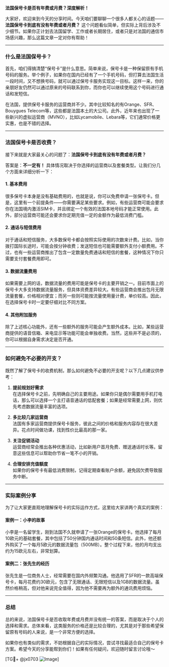 **法国保号卡是否有年费或月费？深度解析！**

大家好，欢迎来到今天的分享时间。今天咱们要聊聊一个很多人都关心的话题——**法国保号卡到底有没有年费或者月费？** 这个问题看似简单，但实际上背后涉及不少细节。如果你正计划去法国留学、工作或者长期居住，或者只是对法国的通信市场感兴趣，那么这篇文章一定对你有帮助！

---

### 什么是法国保号卡？

首先，咱们得搞清楚“保号卡”是什么意思。简单来说，保号卡是一种保留原有手机号码的服务。举个例子，如果你在国内已经有了一个手机号码，但打算去法国生活一段时间，又不想换号码，就可以通过保号卡服务实现这一目标。这样一来，你的亲朋好友仍然可以通过原来的号码联系到你，而你也可以继续使用这个号码进行通话和发短信。

在法国，提供保号卡服务的运营商并不少。其中比较知名的有Orange、SFR、Bouygues Telecom等，这些都是法国本土的大公司。此外，近年来也出现了一些新兴的虚拟运营商（MVNO），比如Lycamobile、Lebara等，它们通常价格更实惠，也是不错的选择。

---

### 法国保号卡是否收费？

接下来就是大家最关心的问题了：**法国保号卡到底有没有年费或者月费？**

答案是：**不一定有！** 具体情况取决于你选择的运营商以及套餐类型。让我们分几个方面来详细分析一下：

#### 1. **基本费用**
很多保号卡本身是没有基础费用的，也就是说，你可以免费申请一张保号卡。但是，这里有一个前提条件——你需要满足某些要求。例如，有些运营商可能会要求你在法国境内激活SIM卡，并且绑定一个有效的法国本地号码才能正常使用。此外，部分运营商可能还会要求你定期充值一定的金额作为最低消费门槛。

#### 2. **通话与短信费用**
对于通话和短信服务，大多数保号卡都会按照实际使用的次数来计费。比如，当你拨打国际长途时，可能会按分钟收费；发送短信也可能需要额外支付小额费用。不过，也有一些运营商推出了包含一定数量免费通话和短信的套餐，这种情况下你只需要支付套餐费用即可。

#### 3. **数据流量费用**
如果需要上网的话，数据流量的费用可能是保号卡的主要开销之一。目前市面上的保号卡大多支持数据流量服务，但具体资费差异较大。有些运营商会推出包月无限流量套餐，价格相对便宜；而另一些则可能按流量使用量计费，单价较高。因此，在选择保号卡时一定要仔细对比不同方案。

#### 4. **其他附加服务**
除了上述核心功能外，还有一些额外的服务可能会产生额外成本。比如，某些运营商提供的语音信箱、来电显示等功能可能会单独收费。当然，这些并不是必须的，你可以根据自身需求决定是否开通。

---

### 如何避免不必要的开支？

既然了解了保号卡的收费机制，那么如何避免不必要的开支呢？以下几点建议供参考：

1. **提前规划好需求**  
   在选择保号卡之前，先明确自己的主要用途。如果你只是偶尔需要用手机打电话，那么可以选择一个主打语音通话的低配套餐；如果是经常需要上网，则优先考虑数据流量丰富的选项。

2. **多比较几家运营商**  
   法国有多家运营商提供保号卡服务，彼此之间的价格和服务内容存在很大差异。花点时间做功课，找到性价比最高的那一家。

3. **关注促销活动**  
   运营商经常会推出各种优惠活动，比如新用户首月免费、赠送通话时长等。留意这些信息可以帮助你节省一笔不小的开销。

4. **合理安排充值额度**  
   如果你的保号卡有最低消费限制，记得定期查看账户余额，避免因欠费导致服务中断。

---

### 实际案例分享

为了让大家更直观地理解保号卡的实际运作方式，这里给大家讲两个真实的案例：

#### 案例一：小李的故事
小李是一名留学生，刚到法国不久就申请了一张Orange的保号卡。他选择了每月10欧元的基础套餐，其中包括了50分钟国内通话时间和50条短信。此外，他还额外购买了一个每月5欧元的数据流量包（500MB）。整个过程下来，他的月均支出约为15欧元左右，非常划算。

#### 案例二：张先生的经历
张先生是一位商务人士，经常需要在国内外频繁沟通。他选用了SFR的一款高端保号卡，每月花费约30欧元，包含了无限通话、无限短信以及1GB的数据流量。虽然价格稍高，但对他来说完全值得，因为他不需要再为额外的通讯费用烦恼。

---

### 总结

总的来说，法国保号卡是否收取年费或月费并没有统一的答案，而是取决于个人的选择和需求。总体来看，这类服务的价格还是比较合理的，尤其是对于那些希望保留原有号码的人来说，是一个非常方便的选择。

如果你也有类似的需求，不妨根据自己的实际情况，尝试寻找最适合自己的保号卡方案。希望今天的分享能帮到你们！如果有任何疑问，欢迎随时留言讨论哦～

[TG💪+ @jx0703 ![Image](https://github.com/user-attachments/assets/dbca1d08-cadb-493c-b0ec-ad6f7a83f270)]